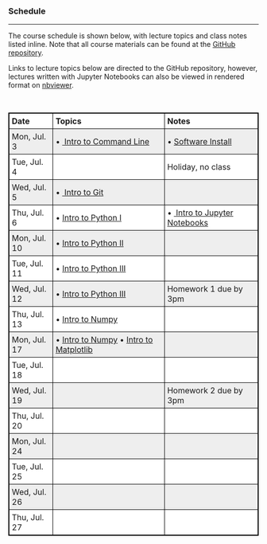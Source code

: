 ### Schedule
-------------
The course schedule is shown below, with lecture topics and class notes listed inline.
Note that all course materials can be found at the [GitHub repository](https://github.com/nkern/Astro_9).

Links to lecture topics below are directed to the GitHub repository, however, lectures written with Jupyter Notebooks can also be viewed in rendered format on [nbviewer](http://nbviewer.jupyter.org/github/nkern/Astro_9/tree/master/lectures/).

<br>

<head>
<style>
table {
    width:100%;
}
table, th, td {
    border: 1px solid black;
    border-collapse: collapse;
}
th, td {
    padding: 5px;
    text-align: left;
}
table tr:nth-child(even) {
    background-color: #eee;
}
table tr:nth-child(odd) {
   background-color:#fff;
}

</style>
</head>

<body>

<table>
  <tr>
    <th>Date</th>
    <th>Topics</th> 
    <th>Notes</th>
  </tr>

  <tr>
    <td>Mon, Jul. 3</td>
    <td>
        • <a href="https://github.com/nkern/Astro_9/tree/master/lectures/01_IntroComputing">
                Intro to Command Line</a>
    </td>
    <td>
        • <a href="https://nkern.github.io/Astro_9/install.html">Software Install</a>
    </td>
  </tr>

  <tr>
    <td>Tue, Jul. 4</td>
    <td>
    </td>
    <td>
        Holiday, no class
    </td>
  </tr>

  <tr>
    <td>Wed, Jul. 5</td>
    <td>
        • <a href="https://github.com/nkern/Astro_9/tree/master/lectures/01_IntroComputing">
                Intro to Git</a>
    </td>
    <td>
    </td>
  </tr>

  <tr>
    <td>Thu, Jul. 6</td>
    <td>
        • <a href="https://github.com/nkern/Astro_9/tree/master/lectures/02_IntroPython">
            Intro to Python I</a>
    </td>
    <td>
        • <a href="https://github.com/nkern/Astro_9/tree/master/lectures/02_IntroPython">
                Intro to Jupyter Notebooks</a>
    </td>
  </tr>


  <tr>
    <td>Mon, Jul. 10</td>
    <td>
        • <a href="https://github.com/nkern/Astro_9/tree/master/lectures/02_IntroPython">
            Intro to Python II</a>
    </td>
    <td>
    </td>
  </tr>

  <tr>
    <td>Tue, Jul. 11</td>
    <td>
        • <a href="https://github.com/nkern/Astro_9/tree/master/lectures/02_IntroPython">
            Intro to Python III</a>
    </td>
    <td>
    </td>
  </tr>

  <tr>
    <td>Wed, Jul. 12</td>
    <td>
		• <a href="https://github.com/nkern/Astro_9/tree/master/lectures/02_IntroPython">
            Intro to Python III</a>
    </td>
    <td>
        Homework 1 due by 3pm
    </td>
  </tr>

  <tr>
    <td>Thu, Jul. 13</td>
    <td>
		• <a href="https://github.com/nkern/Astro_9/tree/master/lectures/03_NumpyScipyMatplot">
					Intro to Numpy</a>
    </td>
    <td>
    </td>
  </tr>


  <tr>
    <td>Mon, Jul. 17</td>
    <td>
		• <a href="https://github.com/nkern/Astro_9/tree/master/lectures/03_NumpyScipyMatplot">
                    Intro to Numpy</a>
		• <a href="https://github.com/nkern/Astro_9/tree/master/lectures/03_NumpyScipyMatplot">
                    Intro to Matplotlib</a>
    </td>
    <td>
    </td>
  </tr>

  <tr>
    <td>Tue, Jul. 18</td>
    <td>
    </td>
    <td>
    </td>
  </tr>

  <tr>
    <td>Wed, Jul. 19</td>
    <td>
    </td>
    <td>
		Homework 2 due by 3pm
    </td>
  </tr>

  <tr>
    <td>Thu, Jul. 20</td>
    <td>
    </td>
    <td>
    </td>
  </tr>


  <tr>
    <td>Mon, Jul. 24</td>
    <td>
    </td>
    <td>
    </td>
  </tr>

  <tr>
    <td>Tue, Jul. 25</td>
    <td>
    </td>
    <td>
    </td>
  </tr>

  <tr>
    <td>Wed, Jul. 26</td>
    <td>
    </td>
    <td>
    </td>
  </tr>

  <tr>
    <td>Thu, Jul. 27</td>
    <td>
    </td>
    <td>
    </td>
  </tr>



</table>
<br>

</body>

